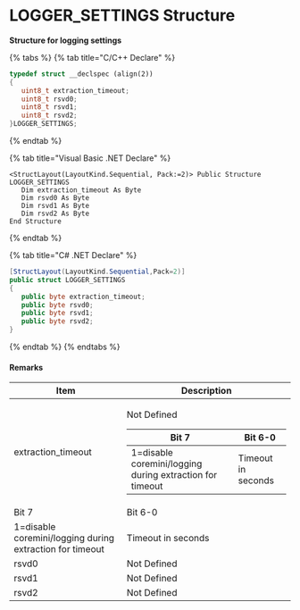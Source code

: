 # LOGGER\_SETTINGS Structure

**Structure for logging settings**

{% tabs %}
{% tab title="C/C++ Declare" %}
```cpp
typedef struct __declspec (align(2))
{
   uint8_t extraction_timeout;
   uint8_t rsvd0;
   uint8_t rsvd1;
   uint8_t rsvd2;
}LOGGER_SETTINGS;
```
{% endtab %}

{% tab title="Visual Basic .NET Declare" %}
```vbnet
<StructLayout(LayoutKind.Sequential, Pack:=2)> Public Structure LOGGER_SETTINGS
   Dim extraction_timeout As Byte
   Dim rsvd0 As Byte
   Dim rsvd1 As Byte
   Dim rsvd2 As Byte
End Structure
```
{% endtab %}

{% tab title="C# .NET Declare" %}
```csharp
[StructLayout(LayoutKind.Sequential,Pack=2)]
public struct LOGGER_SETTINGS
{
   public byte extraction_timeout;
   public byte rsvd0;
   public byte rsvd1;
   public byte rsvd2;
}
```
{% endtab %}
{% endtabs %}

#### Remarks

| Item                                                     | Description                                                                                                                                                                                                 |
| -------------------------------------------------------- | ----------------------------------------------------------------------------------------------------------------------------------------------------------------------------------------------------------- |
| extraction\_timeout                                      | <p>Not Defined</p><table><thead><tr><th>Bit 7</th><th>Bit 6-0</th></tr></thead><tbody><tr><td>1=disable coremini/logging during extraction for timeout</td><td>Timeout in seconds</td></tr></tbody></table> |
| Bit 7                                                    | Bit 6-0                                                                                                                                                                                                     |
| 1=disable coremini/logging during extraction for timeout | Timeout in seconds                                                                                                                                                                                          |
| rsvd0                                                    | Not Defined                                                                                                                                                                                                 |
| rsvd1                                                    | Not Defined                                                                                                                                                                                                 |
| rsvd2                                                    | Not Defined                                                                                                                                                                                                 |
